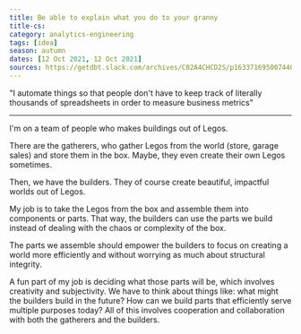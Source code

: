 ```yaml
---
title: Be able to explain what you do to your granny
title-cs: 
category: analytics-engineering
tags: [idea]
season: autumn
dates: [12 Oct 2021, 12 Oct 2021]
sources: https://getdbt.slack.com/archives/C02A4CHCD2S/p1633716950074400
---
```


"I automate things so that people don't have to keep track of literally thousands of spreadsheets in order to measure business metrics"

---

I'm on a team of people who makes buildings out of Legos.

There are the gatherers, who gather Legos from the world (store, garage sales) and store them in the box. Maybe, they even create their own Legos sometimes.

Then, we have the builders. They of course create beautiful, impactful worlds out of Legos.

My job is to take the Legos from the box and assemble them into components or parts. That way, the builders can use the parts we build instead of dealing with the chaos or complexity of the box.

The parts we assemble should empower the builders to focus on creating a world more efficiently and without worrying as much about structural integrity.

A fun part of my job is deciding what those parts will be, which involves creativity and subjectivity. We have to think about things like: what might the builders build in the future? How can we build parts that efficiently serve multiple purposes today? All of this involves cooperation and collaboration with both the gatherers and the builders.